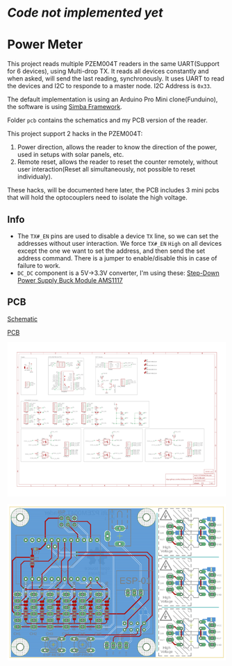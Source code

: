 # ***_Code not implemented yet_***

# Power Meter

This project reads multiple PZEM004T readers in the same UART(Support for 6 devices), using Multi-drop TX. It reads all devices constantly and when asked, will send the last reading, synchronously. It uses UART to read the devices and I2C to responde to a master node. I2C Address is `0x33`.

The default implementation is using an Arduino Pro Mini clone(Funduino), the software is using [Simba Framework](https://github.com/eerimoq/simba/).

Folder `pcb` contains the schematics and my PCB version of the reader.

This project support 2 hacks in the PZEM004T:

1. Power direction, allows the reader to know the direction of the power, used in setups with solar panels, etc.
2. Remote reset, allows the reader to reset the counter remotely, without user interaction(Reset all simultaneously, not possible to reset individualy).

These hacks, will be documented here later, the PCB includes 3 mini pcbs that will hold the optocouplers need to isolate the high voltage.

## Info

* The `TX#_EN` pins are used to disable a device `TX` line, so we can set the addresses without user interaction. We force `TX#_EN` `High` on all devices except the one we want to set the address, and then send the set address command. There is a jumper to enable/disable this in case of failure to work.
* `DC_DC` component is a 5V->3.3V converter, I'm using these: [Step-Down Power Supply Buck Module AMS1117](https://www.aliexpress.com/item/10Pcs-5V-To-3-3V-DC-DC-Step-Down-Power-Supply-Buck-Module-AMS1117-800MA/32838774398.html)

## PCB

[Schematic](https://github.com/0x3333/powermeter/raw/master/pcb/schematic.pdf)

[PCB](https://github.com/0x3333/powermeter/raw/master/pcb/pcb.pdf)

![Schematic](https://raw.githubusercontent.com/0x3333/powermeter/master/github/schematic.png)

![PCB](https://raw.githubusercontent.com/0x3333/powermeter/master/github/pcb.png)

